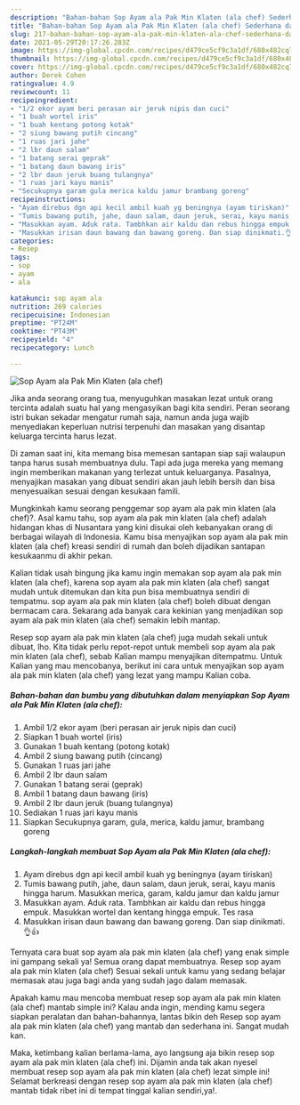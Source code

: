 ```yaml
---
description: "Bahan-bahan Sop Ayam ala Pak Min Klaten (ala chef) Sederhana dan Mudah Dibuat"
title: "Bahan-bahan Sop Ayam ala Pak Min Klaten (ala chef) Sederhana dan Mudah Dibuat"
slug: 217-bahan-bahan-sop-ayam-ala-pak-min-klaten-ala-chef-sederhana-dan-mudah-dibuat
date: 2021-05-29T20:17:26.283Z
image: https://img-global.cpcdn.com/recipes/d479ce5cf9c3a1df/680x482cq70/sop-ayam-ala-pak-min-klaten-ala-chef-foto-resep-utama.jpg
thumbnail: https://img-global.cpcdn.com/recipes/d479ce5cf9c3a1df/680x482cq70/sop-ayam-ala-pak-min-klaten-ala-chef-foto-resep-utama.jpg
cover: https://img-global.cpcdn.com/recipes/d479ce5cf9c3a1df/680x482cq70/sop-ayam-ala-pak-min-klaten-ala-chef-foto-resep-utama.jpg
author: Derek Cohen
ratingvalue: 4.9
reviewcount: 11
recipeingredient:
- "1/2 ekor ayam beri perasan air jeruk nipis dan cuci"
- "1 buah wortel iris"
- "1 buah kentang potong kotak"
- "2 siung bawang putih cincang"
- "1 ruas jari jahe"
- "2 lbr daun salam"
- "1 batang serai geprak"
- "1 batang daun bawang iris"
- "2 lbr daun jeruk buang tulangnya"
- "1 ruas jari kayu manis"
- "Secukupnya garam gula merica kaldu jamur brambang goreng"
recipeinstructions:
- "Ayam direbus dgn api kecil ambil kuah yg beningnya (ayam tiriskan)"
- "Tumis bawang putih, jahe, daun salam, daun jeruk, serai, kayu manis hingga harum. Masukkan merica, garam, kaldu jamur dan kaldu jamur"
- "Masukkan ayam. Aduk rata. Tambhkan air kaldu dan rebus hingga empuk. Masukkan wortel dan kentang hingga empuk. Tes rasa"
- "Masukkan irisan daun bawang dan bawang goreng. Dan siap dinikmati.👌👍"
categories:
- Resep
tags:
- sop
- ayam
- ala

katakunci: sop ayam ala 
nutrition: 269 calories
recipecuisine: Indonesian
preptime: "PT24M"
cooktime: "PT43M"
recipeyield: "4"
recipecategory: Lunch

---
```



![Sop Ayam ala Pak Min Klaten (ala chef)](https://img-global.cpcdn.com/recipes/d479ce5cf9c3a1df/680x482cq70/sop-ayam-ala-pak-min-klaten-ala-chef-foto-resep-utama.jpg)

Jika anda seorang orang tua, menyuguhkan masakan lezat untuk orang tercinta adalah suatu hal yang mengasyikan bagi kita sendiri. Peran seorang istri bukan sekadar mengatur rumah saja, namun anda juga wajib menyediakan keperluan nutrisi terpenuhi dan masakan yang disantap keluarga tercinta harus lezat.

Di zaman  saat ini, kita memang bisa memesan santapan siap saji walaupun tanpa harus susah membuatnya dulu. Tapi ada juga mereka yang memang ingin memberikan makanan yang terlezat untuk keluarganya. Pasalnya, menyajikan masakan yang dibuat sendiri akan jauh lebih bersih dan bisa menyesuaikan sesuai dengan kesukaan famili. 



Mungkinkah kamu seorang penggemar sop ayam ala pak min klaten (ala chef)?. Asal kamu tahu, sop ayam ala pak min klaten (ala chef) adalah hidangan khas di Nusantara yang kini disukai oleh kebanyakan orang di berbagai wilayah di Indonesia. Kamu bisa menyajikan sop ayam ala pak min klaten (ala chef) kreasi sendiri di rumah dan boleh dijadikan santapan kesukaanmu di akhir pekan.

Kalian tidak usah bingung jika kamu ingin memakan sop ayam ala pak min klaten (ala chef), karena sop ayam ala pak min klaten (ala chef) sangat mudah untuk ditemukan dan kita pun bisa membuatnya sendiri di tempatmu. sop ayam ala pak min klaten (ala chef) boleh dibuat dengan bermacam cara. Sekarang ada banyak cara kekinian yang menjadikan sop ayam ala pak min klaten (ala chef) semakin lebih mantap.

Resep sop ayam ala pak min klaten (ala chef) juga mudah sekali untuk dibuat, lho. Kita tidak perlu repot-repot untuk membeli sop ayam ala pak min klaten (ala chef), sebab Kalian mampu menyajikan ditempatmu. Untuk Kalian yang mau mencobanya, berikut ini cara untuk menyajikan sop ayam ala pak min klaten (ala chef) yang lezat yang mampu Kalian coba.

<!--inarticleads1-->

##### Bahan-bahan dan bumbu yang dibutuhkan dalam menyiapkan Sop Ayam ala Pak Min Klaten (ala chef):

1. Ambil 1/2 ekor ayam (beri perasan air jeruk nipis dan cuci)
1. Siapkan 1 buah wortel (iris)
1. Gunakan 1 buah kentang (potong kotak)
1. Ambil 2 siung bawang putih (cincang)
1. Gunakan 1 ruas jari jahe
1. Ambil 2 lbr daun salam
1. Gunakan 1 batang serai (geprak)
1. Ambil 1 batang daun bawang (iris)
1. Ambil 2 lbr daun jeruk (buang tulangnya)
1. Sediakan 1 ruas jari kayu manis
1. Siapkan Secukupnya garam, gula, merica, kaldu jamur, brambang goreng




<!--inarticleads2-->

##### Langkah-langkah membuat Sop Ayam ala Pak Min Klaten (ala chef):

1. Ayam direbus dgn api kecil ambil kuah yg beningnya (ayam tiriskan)
1. Tumis bawang putih, jahe, daun salam, daun jeruk, serai, kayu manis hingga harum. Masukkan merica, garam, kaldu jamur dan kaldu jamur
1. Masukkan ayam. Aduk rata. Tambhkan air kaldu dan rebus hingga empuk. Masukkan wortel dan kentang hingga empuk. Tes rasa
1. Masukkan irisan daun bawang dan bawang goreng. Dan siap dinikmati.👌👍




Ternyata cara buat sop ayam ala pak min klaten (ala chef) yang enak simple ini gampang sekali ya! Semua orang dapat membuatnya. Resep sop ayam ala pak min klaten (ala chef) Sesuai sekali untuk kamu yang sedang belajar memasak atau juga bagi anda yang sudah jago dalam memasak.

Apakah kamu mau mencoba membuat resep sop ayam ala pak min klaten (ala chef) mantab simple ini? Kalau anda ingin, mending kamu segera siapkan peralatan dan bahan-bahannya, lantas bikin deh Resep sop ayam ala pak min klaten (ala chef) yang mantab dan sederhana ini. Sangat mudah kan. 

Maka, ketimbang kalian berlama-lama, ayo langsung aja bikin resep sop ayam ala pak min klaten (ala chef) ini. Dijamin anda tak akan nyesel membuat resep sop ayam ala pak min klaten (ala chef) lezat simple ini! Selamat berkreasi dengan resep sop ayam ala pak min klaten (ala chef) mantab tidak ribet ini di tempat tinggal kalian sendiri,ya!.

